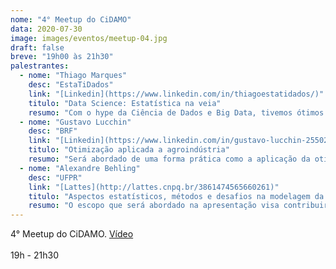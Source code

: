```yaml
---
nome: "4° Meetup do CiDAMO"
data: 2020-07-30
image: images/eventos/meetup-04.jpg
draft: false
breve: "19h00 às 21h30"
palestrantes:
  - nome: "Thiago Marques"
    desc: "EstaTiDados"
    link: "[Linkedin](https://www.linkedin.com/in/thiagoestatidados/)"
    titulo: "Data Science: Estatística na veia"
    resumo: "Com o hype da Ciência de Dados e Big Data, tivemos ótimos avanços em relação ao conhecimento da profissão do estatístico e maior divulgação da mesma, contudo houve também uma banalização grande das técnicas estatísticas, essa apresentação tem como objetivo mostrar a importância na estatística no campo da ciência de dados e mostrar a dicotomia: aplicações tradicionais vs aplicações modernas da Estatística, de uma forma descontraída."
  - nome: "Gustavo Lucchin"
    desc: "BRF"
    link: "[Linkedin](https://www.linkedin.com/in/gustavo-lucchin-25502a33/)"
    titulo: "Otimização aplicada a agroindústria"
    resumo: "Será abordado de uma forma prática como a aplicação da otimização linear se integra nos processos da agroindústria desde a rotina, projetos até a tomada de decisão de futuros negócios."
  - nome: "Alexandre Behling"
    desc: "UFPR"
    link: "[Lattes](http://lattes.cnpq.br/3861474565660261)"
    titulo: "Aspectos estatísticos, métodos e desafios na modelagem da biomassa"
    resumo: "O escopo que será abordado na apresentação visa contribuir para explicitar avanços metodológicos já definidos e aplicados em outros paídes e, com certeza, permitirão assegurar uma avaliação de biomassa mais apropriada, principalmente quando tratados os aspectos de compatibilidade entre as estimativas da biomassa dos componentes com a biomassa total e com maior eficiência estatística."
---
```

4° Meetup do CiDAMO. [Vídeo](https://youtu.be/vS2lKVP9P_s)<br><br>19h - 21h30

